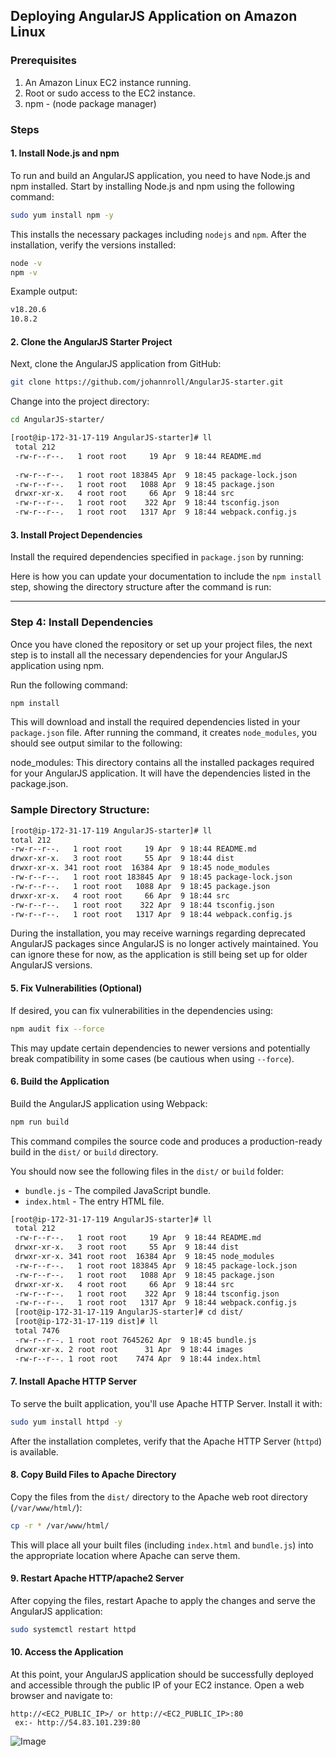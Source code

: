 ## **Deploying AngularJS Application on Amazon Linux**

### **Prerequisites**

1. An Amazon Linux EC2 instance running.
2. Root or sudo access to the EC2 instance.
3. npm - (node package manager)

### **Steps**

#### 1. **Install Node.js and npm**
   To run and build an AngularJS application, you need to have Node.js and npm installed. Start by installing Node.js and npm using the following command:

   ```bash
   sudo yum install npm -y
   ```

   This installs the necessary packages including `nodejs` and `npm`. After the installation, verify the versions installed:

   ```bash
   node -v
   npm -v
   ```

   Example output:
   ```bash
   v18.20.6
   10.8.2
   ```

#### 2. **Clone the AngularJS Starter Project**
   Next, clone the AngularJS application from GitHub:

   ```bash
   git clone https://github.com/johannroll/AngularJS-starter.git
   ```

   Change into the project directory:

   ```bash
   cd AngularJS-starter/
   ```
   ```bash
   [root@ip-172-31-17-119 AngularJS-starter]# ll
    total 212
    -rw-r--r--.   1 root root     19 Apr  9 18:44 README.md
    
    -rw-r--r--.   1 root root 183845 Apr  9 18:45 package-lock.json
    -rw-r--r--.   1 root root   1088 Apr  9 18:45 package.json
    drwxr-xr-x.   4 root root     66 Apr  9 18:44 src
    -rw-r--r--.   1 root root    322 Apr  9 18:44 tsconfig.json
    -rw-r--r--.   1 root root   1317 Apr  9 18:44 webpack.config.js

   ```

#### 3. **Install Project Dependencies**
   Install the required dependencies specified in `package.json` by running:

Here is how you can update your documentation to include the `npm install` step, showing the directory structure after the command is run:

---

### Step 4: Install Dependencies

Once you have cloned the repository or set up your project files, the next step is to install all the necessary dependencies for your AngularJS application using npm.

Run the following command:

```bash
npm install
```

This will download and install the required dependencies listed in your `package.json` file. After running the command, it creates `node_modules`,  you should see output similar to the following:

node_modules: This directory contains all the installed packages required for your AngularJS application. It will have the dependencies listed in the package.json.

### Sample Directory Structure:

```bash
[root@ip-172-31-17-119 AngularJS-starter]# ll
total 212
-rw-r--r--.   1 root root     19 Apr  9 18:44 README.md
drwxr-xr-x.   3 root root     55 Apr  9 18:44 dist
drwxr-xr-x. 341 root root  16384 Apr  9 18:45 node_modules
-rw-r--r--.   1 root root 183845 Apr  9 18:45 package-lock.json
-rw-r--r--.   1 root root   1088 Apr  9 18:45 package.json
drwxr-xr-x.   4 root root     66 Apr  9 18:44 src
-rw-r--r--.   1 root root    322 Apr  9 18:44 tsconfig.json
-rw-r--r--.   1 root root   1317 Apr  9 18:44 webpack.config.js
```

During the installation, you may receive warnings regarding deprecated AngularJS packages since AngularJS is no longer actively maintained. You can ignore these for now, as the application is still being set up for older AngularJS versions.

#### 5. **Fix Vulnerabilities (Optional)**
   If desired, you can fix vulnerabilities in the dependencies using:

   ```bash
   npm audit fix --force
   ```

   This may update certain dependencies to newer versions and potentially break compatibility in some cases (be cautious when using `--force`).

#### 6. **Build the Application**
   Build the AngularJS application using Webpack:

   ```bash
   npm run build
   ```

   This command compiles the source code and produces a production-ready build in the `dist/`  or `build` directory.

   You should now see the following files in the `dist/` or `build` folder:
   - `bundle.js` - The compiled JavaScript bundle.
   - `index.html` - The entry HTML file.
     
   ```bash
   [root@ip-172-31-17-119 AngularJS-starter]# ll
    total 212
    -rw-r--r--.   1 root root     19 Apr  9 18:44 README.md
    drwxr-xr-x.   3 root root     55 Apr  9 18:44 dist
    drwxr-xr-x. 341 root root  16384 Apr  9 18:45 node_modules
    -rw-r--r--.   1 root root 183845 Apr  9 18:45 package-lock.json
    -rw-r--r--.   1 root root   1088 Apr  9 18:45 package.json
    drwxr-xr-x.   4 root root     66 Apr  9 18:44 src
    -rw-r--r--.   1 root root    322 Apr  9 18:44 tsconfig.json
    -rw-r--r--.   1 root root   1317 Apr  9 18:44 webpack.config.js
    [root@ip-172-31-17-119 AngularJS-starter]# cd dist/
    [root@ip-172-31-17-119 dist]# ll
    total 7476
    -rw-r--r--. 1 root root 7645262 Apr  9 18:45 bundle.js
    drwxr-xr-x. 2 root root      31 Apr  9 18:44 images
    -rw-r--r--. 1 root root    7474 Apr  9 18:44 index.html
   ```
  

#### 7. **Install Apache HTTP Server**
   To serve the built application, you'll use Apache HTTP Server. Install it with:

   ```bash
   sudo yum install httpd -y
   ```

   After the installation completes, verify that the Apache HTTP Server (`httpd`) is available.

#### 8. **Copy Build Files to Apache Directory**
   Copy the files from the `dist/` directory to the Apache web root directory (`/var/www/html/`):

   ```bash
   cp -r * /var/www/html/
   ```

   This will place all your built files (including `index.html` and `bundle.js`) into the appropriate location where Apache can serve them.

#### 9. **Restart Apache HTTP/apache2 Server**
   After copying the files, restart Apache to apply the changes and serve the AngularJS application:

   ```bash
   sudo systemctl restart httpd
   ```

#### 10. **Access the Application**
   At this point, your AngularJS application should be successfully deployed and accessible through the public IP of your EC2 instance. Open a web browser and navigate to:

   ```
   http://<EC2_PUBLIC_IP>/ or http://<EC2_PUBLIC_IP>:80
    ex:- http://54.83.101.239:80
   ```
![Image](https://github.com/user-attachments/assets/5e30ff80-e7f6-4d95-ad0d-f4e82790cd9a)
